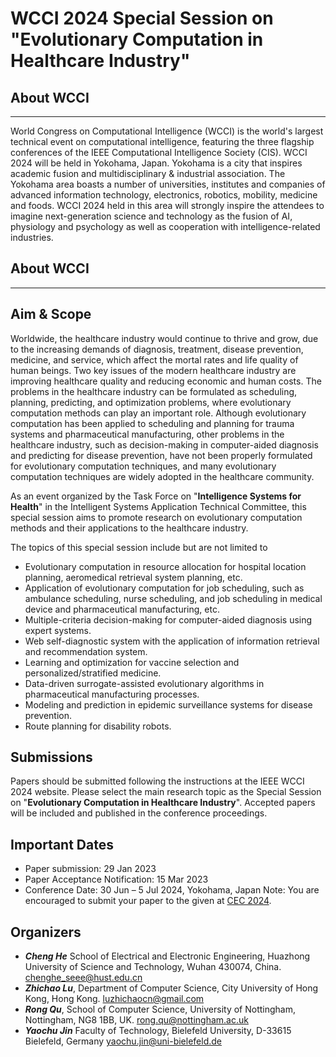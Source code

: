 # WCCI 2024 Special Session on "Evolutionary Computation in Healthcare Industry"


## About WCCI
***
  World Congress on Computational Intelligence (WCCI) is the world's largest technical event on computational intelligence, featuring the three flagship conferences of the IEEE Computational Intelligence Society (CIS). 
  WCCI 2024 will be held in Yokohama, Japan. Yokohama is a city that inspires academic fusion and multidisciplinary & industrial association. 
  The Yokohama area boasts a number of universities, institutes and companies of advanced information technology, electronics, robotics, mobility, medicine and foods. 
  WCCI 2024 held in this area will strongly inspire the attendees to imagine next-generation science and technology as the fusion of AI, physiology and psychology as well as cooperation with intelligence-related industries.
  
## About WCCI
***

## Aim & Scope
  Worldwide, the healthcare industry would continue to thrive and grow, due to the increasing demands of diagnosis, treatment, disease prevention, medicine, and service, which affect the mortal rates and life quality of human beings. 
  Two key issues of the modern healthcare industry are improving healthcare quality and reducing economic and human costs. 
  The problems in the healthcare industry can be formulated as scheduling, planning, predicting, and optimization problems, where evolutionary computation methods can play an important role. 
  Although evolutionary computation has been applied to scheduling and planning for trauma systems and pharmaceutical manufacturing, other problems in the healthcare industry, 
  such as decision-making in computer-aided diagnosis and predicting for disease prevention, have not been properly formulated for evolutionary computation techniques, and many evolutionary computation techniques are widely adopted in the healthcare community.

As an event organized by the Task Force on "__Intelligence Systems for Health__" in the Intelligent Systems Application Technical Committee, this special session aims to promote research on evolutionary computation methods and their applications to the healthcare industry.

The topics of this special session include but are not limited to 
  - Evolutionary computation in resource allocation for hospital location planning, aeromedical retrieval system planning, etc.
  - Application of evolutionary computation for job scheduling, such as ambulance scheduling, nurse scheduling, and job scheduling in medical device and pharmaceutical manufacturing, etc.
  - Multiple-criteria decision-making for computer-aided diagnosis using expert systems.
  - Web self-diagnostic system with the application of information retrieval and recommendation system.
  - Learning and optimization for vaccine selection and personalized/stratified medicine.
  - Data-driven surrogate-assisted evolutionary algorithms in pharmaceutical manufacturing processes.
  - Modeling and prediction in epidemic surveillance systems for disease prevention.
  - Route planning for disability robots.


## Submissions
Papers should be submitted following the instructions at the IEEE WCCI 2024 website. 
Please select the main research topic as the Special Session on "__Evolutionary Computation in Healthcare Industry__". 
Accepted papers will be included and published in the conference proceedings.

## Important Dates
  - Paper submission: 29 Jan 2023
  - Paper Acceptance Notification: 15 Mar 2023 
  - Conference Date: 30 Jun – 5 Jul 2024, Yokohama, Japan
Note: You are encouraged to submit your paper to the given at [CEC 2024](https://2024.ieeewcci.org/).


## Organizers
* ***Cheng He***
  School of Electrical and Electronic Engineering, Huazhong University of Science and Technology, Wuhan 430074, China. 
  chenghe_seee@hust.edu.cn
* ***Zhichao Lu***, Department of Computer Science, City University of Hong Kong, Hong Kong.
  luzhichaocn@gmail.com
* ***Rong Qu***, School of Computer Science, University of Nottingham, Nottingham, NG8 1BB, UK. 
  rong.qu@nottingham.ac.uk
* ***Yaochu Jin***
  Faculty of Technology, Bielefeld University, D-33615 Bielefeld, Germany
  yaochu.jin@uni-bielefeld.de
